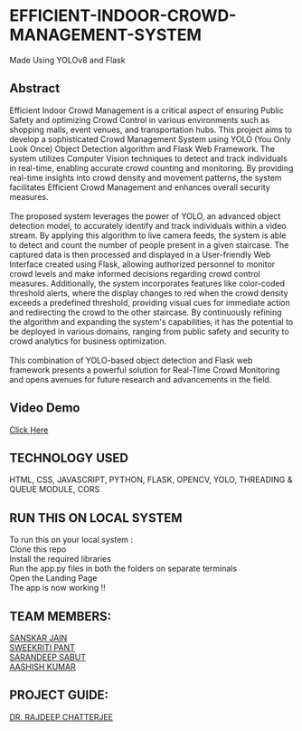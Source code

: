 # EFFICIENT-INDOOR-CROWD-MANAGEMENT-SYSTEM
Made Using YOLOv8 and Flask
## Abstract
Efficient Indoor Crowd Management is a critical aspect of ensuring Public Safety and optimizing Crowd Control in various environments such as shopping malls, event venues, and transportation hubs. This project aims to develop a sophisticated Crowd Management System using YOLO (You Only Look Once) Object Detection algorithm and Flask Web Framework. The system utilizes Computer Vision techniques to detect and track individuals in real-time, enabling accurate crowd counting and monitoring. By providing real-time insights into crowd density and movement patterns, the system facilitates Efficient Crowd Management and enhances overall security measures. <br> <br>
The proposed system leverages the power of YOLO, an advanced object detection model, to accurately identify and track individuals within a video stream. By applying this algorithm to live camera feeds, the system is able to detect and count the number of people present in a given staircase. The captured data is then processed and displayed in a User-friendly Web Interface created using Flask, allowing authorized personnel to monitor crowd levels and make informed decisions regarding crowd control measures. Additionally, the system incorporates features like color-coded threshold alerts, where the display changes to red when the crowd density exceeds a predefined threshold, providing visual cues for immediate action and redirecting the crowd to the other staircase. By continuously refining the algorithm and expanding the system's capabilities, it has the potential to be deployed in various domains, ranging from public safety and security to crowd analytics for business optimization. <br> <br>
This combination of YOLO-based object detection and Flask web framework presents a powerful solution for Real-Time Crowd Monitoring and opens avenues for future research and advancements in the field.
## Video Demo
[Click Here](https://www.youtube.com/watch?v=FGwYJ6DORIc)
## TECHNOLOGY USED
HTML, CSS, JAVASCRIPT, PYTHON, FLASK, OPENCV, YOLO, THREADING & QUEUE MODULE, CORS 
## RUN THIS ON LOCAL SYSTEM
To run this on your local system : <BR>
Clone this repo <BR>
Install the required libraries <BR>
Run the app.py files in both the folders on separate terminals <BR>
Open the Landing Page <BR>
The app is now working !!

## TEAM MEMBERS:
[SANSKAR JAIN](https://github.com/sanskarjain25) <BR>
[SWEEKRITI PANT](https://github.com/sweekriti121) <BR>
[SARANDEEP SABUT](https://github.com/Sarandeep07) <BR>
[AASHISH KUMAR](https://github.com/Aashish-Kmr) <BR>
## PROJECT GUIDE:
[DR. RAJDEEP CHATTERJEE](https://github.com/cserajdeep) <BR>
